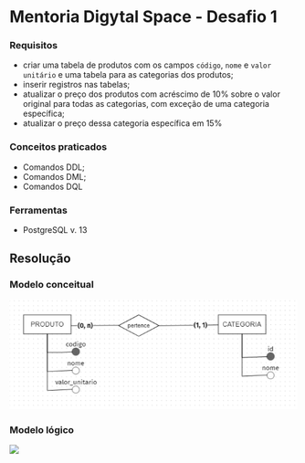 # Mentoria Digytal Space - Desafio 1

### Requisitos
* criar uma tabela de produtos com os campos `código`, `nome` e `valor unitário` e uma tabela para as categorias dos produtos; 
* inserir registros nas tabelas;
* atualizar o preço dos produtos com acréscimo de 10% sobre o valor original para todas as categorias, com exceção de uma categoria específica;
* atualizar o preço dessa categoria específica em 15%

### Conceitos praticados
* Comandos DDL;
* Comandos DML;
* Comandos DQL

### Ferramentas
* PostgreSQL v. 13

## Resolução

### Modelo conceitual
<img src="https://github.com/alonso-estevam/desafio_1/blob/main/public/desafio1_modelo_conceitual.png" />

### Modelo lógico
<img src="https://github.com/alonso-estevam/desafio_1/blob/main/public/desafio1_modelo_lógico.png" />
